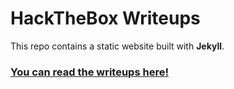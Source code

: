 # HackTheBox Writeups

This repo contains a static website built with **Jekyll**.

### [You can read the writeups here!](https://brun0ne.github.io/htb-writeups/)

